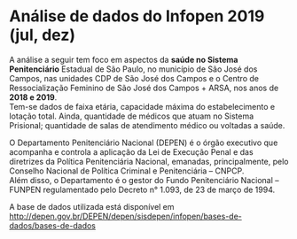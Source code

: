 # Análise de dados do Infopen 2019 (jul, dez)
A análise a seguir tem foco em aspectos da **saúde no Sistema Penitenciário** Estadual de São Paulo, no município de São José dos Campos, nas unidades CDP de São José dos Campos e o Centro de Ressocialização Feminino de São José dos Campos + ARSA, nos anos de **2018 e 2019**. <br>
Tem-se dados de faixa etária, capacidade máxima do estabelecimento e lotação total. Ainda, quantidade de médicos que atuam no Sistema Prisional; quantidade de salas de atendimento médico ou voltadas a saúde.

O Departamento Penitenciário Nacional (DEPEN) é o órgão executivo que acompanha e controla a aplicação da Lei de  Execução Penal e das diretrizes da Política Penitenciária Nacional, emanadas, principalmente, pelo Conselho Nacional de Política Criminal e Penitenciária – CNPCP. <br>Além disso, o Departamento é o gestor do Fundo Penitenciário Nacional – FUNPEN regulamentado pelo Decreto n° 1.093, de 23 de março de 1994.


A base de dados utilizada está disponível em http://depen.gov.br/DEPEN/depen/sisdepen/infopen/bases-de-dados/bases-de-dados